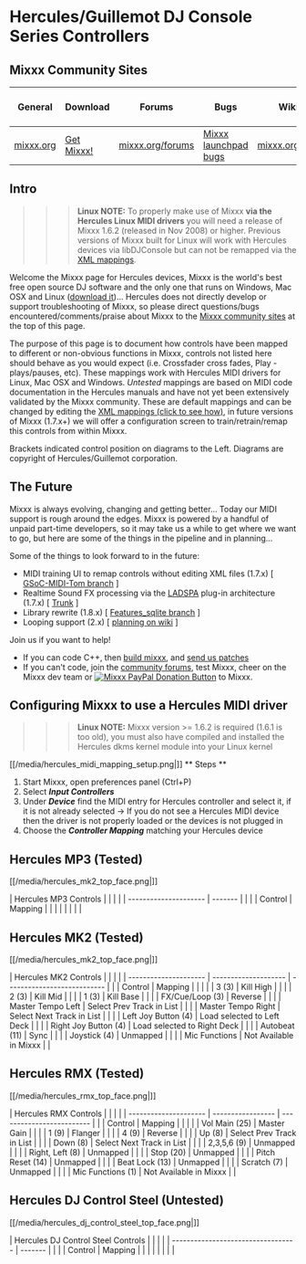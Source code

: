 # Hercules/Guillemot DJ Console Series Controllers

## Mixxx Community Sites

| General                       | Download                                     | Forums                                       | Bugs                                                     | Wiki                                     | IRC                                              | Developer Mailing List                                                               |
| ----------------------------- | -------------------------------------------- | -------------------------------------------- | -------------------------------------------------------- | ---------------------------------------- | ------------------------------------------------ | ------------------------------------------------------------------------------------ |
| [mixxx.org](http://mixxx.org) | [Get Mixxx\!](http://mixxx.org/download.php) | [mixxx.org/forums](http://mixxx.org/forums/) | [Mixxx launchpad bugs](https://bugs.launchpad.net/mixxx) | [mixxx.org/wiki](http://mixxx.org/wiki/) | [\#mixxx on freenode](irc://freenode.net/#mixxx) | [Mixxx-devel mailing list](https://lists.sourceforge.net/lists/listinfo/mixxx-devel) |

## Intro

> > > **Linux NOTE:** To properly make use of Mixxx **via the Hercules
> > > <span class="underline">Linux</span> MIDI drivers** you will need
> > > a release of Mixxx 1.6.2 (released in Nov 2008) or higher.
> > > Previous versions of Mixxx built for Linux will work with Hercules
> > > devices via libDJConsole but can not be remapped via the [XML
> > > mappings](midi_controller_mapping_file_format).

Welcome the Mixxx page for Hercules devices, Mixxx is the world's best
free open source DJ software and the only one that runs on Windows, Mac
OSX and Linux ([download it](http://mixxx.org/download.php))... Hercules
does not directly develop or support troubleshooting of Mixxx, so please
direct questions/bugs encountered/comments/praise about Mixxx to the
[Mixxx community sites](#mixxx-community-sites) at the top of this page.

The purpose of this page is to document how controls have been mapped to
different or non-obvious functions in Mixxx, controls not listed here
should behave as you would expect (i.e. Crossfader cross fades, Play -
plays/pauses, etc). These mappings work with Hercules MIDI drivers for
Linux, Mac OSX and Windows. *Untested* mappings are based on MIDI code
documentation in the Hercules manuals and have not yet been extensively
validated by the Mixxx community. These are default mappings and can be
changed by editing the [XML mappings (click to see
how)](midi_controller_mapping_file_format), in future versions of Mixxx
(1.7.x+) we will offer a configuration screen to train/retrain/remap
this controls from within Mixxx.

Brackets indicated control position on diagrams to the Left. Diagrams
are copyright of Hercules/Guillemot corporation.

## The Future

Mixxx is always evolving, changing and getting better... Today our MIDI
support is rough around the edges. Mixxx is powered by a handful of
unpaid part-time developers, so it may take us a while to get where we
want to go, but here are some of the things in the pipeline and in
planning...

Some of the things to look forward to in the future:

  - MIDI training UI to remap controls without editing XML files (1.7.x)
    \[ [GSoC-MIDI-Tom
    branch](http://mixxx.svn.sourceforge.net/viewvc/mixxx/branches/GSoC-MIDI-Tom/)
    \]
  - Realtime Sound FX processing via the
    [LADSPA](http://en.wikipedia.org/wiki/LADSPA) plug-in architecture
    (1.7.x) \[
    [Trunk](http://mixxx.svn.sourceforge.net/viewvc/mixxx/trunk/) \]
  - Library rewrite (1.8.x) \[ [Features\_sqlite
    branch](http://mixxx.svn.sourceforge.net/viewvc/mixxx/branches/Features_sqlite/)
    \]
  - Looping support (2.x) \[ [planning on wiki](looping) \]

Join us if you want to help\!

  - If you can code C++, then [build mixxx](start#build_mixxx), and
    [send us patches](#mixxx-community-sites)
  - If you can't code, join the [community
    forums](#mixxx-community-sites), test Mixxx, cheer on the Mixxx dev
    team or [![Mixxx PayPal Donation
    Button](https://www.paypal.com/en_GB/i/btn/btn_donate_LG.gif)](https://www.paypal.com/cgi-bin/webscr?cmd=_donations&business=donations%40mixxx%2eorg&lc=GB&item_name=Mixxx&currency_code=USD&bn=PP%2dDonationsBF%3abtn_donateCC_LG%2egif%3aNonHostedGuest)
    to Mixxx.

## Configuring Mixxx to use a Hercules MIDI driver

> > > **Linux NOTE:** Mixxx version \>= 1.6.2 is required (1.6.1 is too
> > > old), you must also have compiled and installed the Hercules dkms
> > > kernel module into your Linux kernel

[[/media/hercules_midi_mapping_setup.png|]] \*\* Steps \*\*

1.  Start Mixxx, open preferences panel (Ctrl+P)
2.  Select ***Input Controllers***
3.  Under ***Device*** find the MIDI entry for Hercules controller and
    select it, if it is not already selected -\> If you do not see a
    Hercules MIDI device then the driver is not properly loaded or the
    devices is not plugged in
4.  Choose the ***Controller Mapping*** matching your Hercules device

## Hercules MP3 (Tested)

[[/media/hercules_mk2_top_face.png|]]

| Hercules MP3 Controls |         |  |  |
| --------------------- | ------- |  |  |
| Control               | Mapping |  |  |
|                       |         |  |  |

## Hercules MK2 (Tested)

[[/media/hercules_mk2_top_face.png|]]

| Hercules MK2 Controls |                      |                             |  |
| --------------------- | -------------------- | --------------------------- |  |
| Control               | Mapping              |                             |  |
|                       | 3 (3)                | Kill High                   |  |
|                       | 2 (3)                | Kill Mid                    |  |
|                       | 1 (3)                | Kill Base                   |  |
|                       | FX/Cue/Loop (3)      | Reverse                     |  |
|                       | Master Tempo Left    | Select Prev Track in List   |  |
|                       | Master Tempo Right   | Select Next Track in List   |  |
|                       | Left Joy Button (4)  | Load selected to Left Deck  |  |
|                       | Right Joy Button (4) | Load selected to Right Deck |  |
|                       | Autobeat (11)        | Sync                        |  |
|                       | Joystick (4)         | Unmapped                    |  |
|                       | Mic Functions        | Not Available in Mixxx      |  |

## Hercules RMX (Tested)

[[/media/hercules_rmx_top_face.png|]]

| Hercules RMX Controls |                   |                           |  |
| --------------------- | ----------------- | ------------------------- |  |
| Control               | Mapping           |                           |  |
|                       | Vol Main (25)     | Master Gain               |  |
|                       | 1 (9)             | Flanger                   |  |
|                       | 4 (9)             | Reverse                   |  |
|                       | Up (8)            | Select Prev Track in List |  |
|                       | Down (8)          | Select Next Track in List |  |
|                       | 2,3,5,6 (9)       | Unmapped                  |  |
|                       | Right, Left (8)   | Unmapped                  |  |
|                       | Stop (20)         | Unmapped                  |  |
|                       | Pitch Reset (14)  | Unmapped                  |  |
|                       | Beat Lock (13)    | Unmapped                  |  |
|                       | Scratch (7)       | Unmapped                  |  |
|                       | Mic Functions (1) | Not Available in Mixxx    |  |

## Hercules DJ Control Steel (Untested)

[[/media/hercules_dj_control_steel_top_face.png|]]

| Hercules DJ Control Steel Controls |         |  |  |
| ---------------------------------- | ------- |  |  |
| Control                            | Mapping |  |  |
|                                    |         |  |  |
